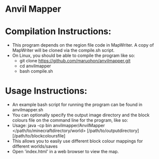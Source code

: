 Anvil Mapper
============

Compilation Instructions:
=========================
* This program depends on the region file code in MapWriter. A copy of MapWriter will be cloned via the compile.sh script.
* On Linux, you should be able to compile the program like so:
  - git clone https://github.com/maruohon/anvilmapper.git
  - cd anvilmapper
  - bash compile.sh

Usage Instructions:
===================
* An example bash script for running the program can be found in anvilmapper.sh
* You can optionally specify the output image directory and the block colours file on the command line for the program, like so:
* Usage: java -cp bin anvilmapper/AnvilMapper </path/to/minecraftdirectory/world> [/path/to/outputdirectory] [/path/to/blockcoloursfile]
* This allows you to easily use different block colour mappings for different worlds/saves
* Open 'index.html' in a web browser to view the map.
